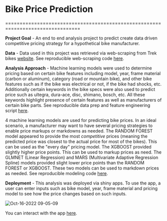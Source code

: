 # Bike Price Prediction

================================================================================

**Project Goal** - An end to end analysis project to predict create data driven competitive
pricing strategy for a hypothetical bike manufacturer.

**Data** - Data used in this project was retrieved via web-scraping from Trek bikes 
[website](https://www.trekbikes.com/us/en_US/). See reproducible web-scraping code [here]().

**Analysis Approach** - Machine learning models were used to determine pricing based
on certain bike features including model, year, frame material (carbon or aluminum),
category (road or mountain bike), and other bike features such as if the bike was 
electrical or not, if the bike had shocks, etc. Additionally certain keywords in the 
bike specs were also used to predict price such as ultegra, dura-ace, disc, shimano, bosch, etc.
All these keywords highlight presence of certain features as well as manufacturers 
of certain bike parts. See reproducible data prep and feature engineering script [here](https://github.com/LucasO21/bike_price_prediction/blob/main/R/01_data_preparation.R).

4 machine learning models are used for predicting bike prices. In an ideal scenario,
a manufacturer may want to have several pricing strategies to enable price markups or 
markdowns as needed. The RANDOM FOREST model appeared to provide the most 
*competitive* prices (meaning the predicted price was closest to the actual price
for most of the bikes). This can be used as the "every day" pricing model. The 
XGBOOST provided slightly higher price points. This can be used to markup prices as need.
The GLMNET (Linear Regression) and MARS (Multivariate Adaptive Regression Spline) models
provided slight lower price points than the RANDOM FOREST or XGBOOST. These two models 
can be used to markdown prices as needed. See reproducible modeling code [here](https://github.com/LucasO21/bike_price_prediction/blob/main/R/02_modeling.R).

**Deployment** - This analysis was deployed via shiny apps. To use the app,
a user can enter inputs such as bike model, year, frame material and pricing model to see
how the price changes based on such inputs.

![Oct-16-2022 09-05-09](https://user-images.githubusercontent.com/62886078/196037480-b2b040ff-385e-484e-837b-6c3d6faa2bc1.gif)

You can interact with the app [here](). 



